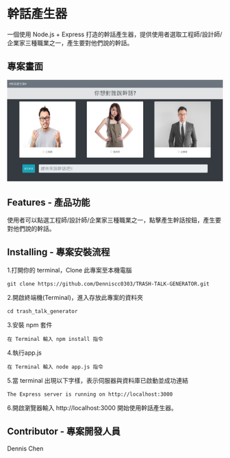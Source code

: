 # 幹話產生器
一個使用 Node.js + Express 打造的幹話產生器，提供使用者選取工程師/設計師/企業家三種職業之一，產生要對他們說的幹話。

## 專案畫面
![image](https://github.com/Denniscc0303/Images/blob/master/2-3%20A5%20%E5%B9%B9%E8%A9%B1%E7%94%A2%E7%94%9F%E5%99%A8_Dennis_20210121.JPG)

## Features - 產品功能
使用者可以點選工程師/設計師/企業家三種職業之一，點擊產生幹話按鈕，產生要對他們說的幹話。

## Installing - 專案安裝流程
1.打開你的 terminal，Clone 此專案至本機電腦
```
git clone https://github.com/Denniscc0303/TRASH-TALK-GENERATOR.git
```
2.開啟終端機(Terminal)，進入存放此專案的資料夾
```
cd trash_talk_generator
```
3.安裝 npm 套件
```
在 Terminal 輸入 npm install 指令
```
4.執行app.js
```
在 Terminal 輸入 node app.js 指令
```
5.當 terminal 出現以下字樣，表示伺服器與資料庫已啟動並成功連結
```
The Express server is running on http://localhost:3000
```
6.開啟瀏覽器輸入 http://localhost:3000 開始使用幹話產生器。

## Contributor - 專案開發人員
Dennis Chen
